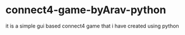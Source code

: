 # connect4-game-byArav-python
it is a simple gui based connect4 game that i have created using python 
